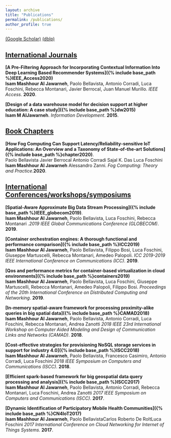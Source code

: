 ```yaml
---
layout: archive
title: "Publications"
permalink: /publications/
author_profile: true
---
```

[(Google Scholar)](https://scholar.google.com/citations?user=hv5C-NIAAAAJ&hl=en)
[(dblp)](https://dblp.org/pers/a/Aljawarneh:Isam_Mashhour.html)

## <u>International Journals</u>

<b>[A Pre-Filtering Approach for Incorporating Contextual Information Into Deep Learning Based Recommender Systems]({% include base_path %}IEEE_Access2020)</b><br>
<b>Isam Mashhour Al Jawarneh</b>, Paolo Bellavista, Antonio Corradi, Luca Foschini, Rebecca Montanari, Javier Berrocal, Juan Manuel Murillo. <i>IEEE Access</i>. <b>2020</b>.

<b>[Design of a data warehouse model for decision support at higher education: A case study]({% include base_path %}dw2015)</b><br>
<b>Isam M AlJawarneh</b>. <i>Information Development</i>. <b>2015</b>.

## <u>Book Chapters</u>

<b>[How Fog Computing Can Support Latency/Reliability‐sensitive IoT Applications: An Overview and a Taxonomy of State‐of‐the‐art Solutions]({% include base_path %}chapter2020)</b>.<br>Paolo Bellavista  Javier Berrocal  Antonio Corradi  Sajal K. Das  Luca Foschini  <b>Isam Mashhour Al Jawarneh</b>  Alessandro Zanni. <i>Fog Computing: Theory and Practice</i>.<b>2020</b>.


## <u>International Conferences/workshops/symposiums</u>

<b>[Spatial-Aware Approximate Big Data Stream Processing]({% include base_path %}IEEE_globecom2019)</b>.<br>
<b>Isam Mashhour Al Jawarneh</b>, Paolo Bellavista, Luca Foschini, Rebecca Montanari <i>.2019 IEEE Global Communications Conference (GLOBECOM)</i>. <b>2019</b>.

<b>[Container orchestration engines: A thorough functional and performance comparison]({% include base_path %}ICC2019)</b><br>
<b>Isam Mashhour Al Jawarneh</b>, Paolo Bellavista, Filippo Bosi, Luca Foschini, Giuseppe Martuscelli, Rebecca Montanari, Amedeo Palopoli. <i>ICC 2019-2019 IEEE International Conference on Communications (ICC)</i>. <b>2019</b>.

<b>[Qos and performance metrics for container-based virtualization in cloud environments]({% include base_path %}containers2019)</b><br>
<b>Isam Mashhour Al Jawarneh</b>, Paolo Bellavista, Luca Foschini, Giuseppe Martuscelli, Rebecca Montanari, Amedeo Palopoli, Filippo Bosi. <i>Proceedings of the 20th International Conference on Distributed Computing and Networking</i>. <b>2019</b>.

<b>[In-memory spatial-aware framework for processing proximity-alike queries in big spatial data]({% include base_path %}CAMAD2018)</b><br>
<b>Isam Mashhour Al Jawarneh</b>, Paolo Bellavista, Antonio Corradi, Luca Foschini, Rebecca Montanari, Andrea Zanotti <i>2018 IEEE 23rd International Workshop on Computer Aided Modeling and Design of Communication Links and Networks (CAMAD)</i>. <b>2018</b>.

<b>[Cost-effective strategies for provisioning NoSQL storage services in support for industry 4.0]({% include base_path %}ISCC2018)</b><br>
<b>Isam Mashhour Al Jawarneh</b>, Paolo Bellavista, Francesco Casimiro, Antonio Corradi, Luca Foschini <i>2018 IEEE Symposium on Computers and Communications (ISCC)</i>. <b>2018</b>.

<b>[Efficient spark-based framework for big geospatial data query processing and analysis]({% include base_path %}ISCC2017)</b><br>
<b>Isam Mashhour Al Jawarneh</b>,  Paolo Bellavista, Antonio Corradi, Rebecca Montanari, Luca Foschini, Andrea Zanotti <i>2017 IEEE Symposium on Computers and Communications (ISCC)</i>. <b>2017</b>.

<b>[Dynamic Identification of Participatory Mobile Health Communities]({% include base_path %}CN4IoT2017)</b><br>
<b>Isam Mashhour Al Jawarneh</b>,  Paolo BellavistaCarlos Roberto De RoltLuca Foschini <i>2017 International Conference on Cloud Networking for Internet of Things Systems</i>. <b>2017</b>.
